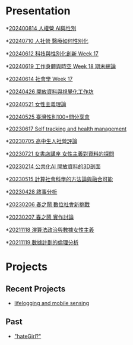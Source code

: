 # Presentation
*[202400814 人權營 AI與性別](https://docs.google.com/presentation/d/1e9fsgGh9slcPvjtX1SIxrINNK0glxvSJaN19jlcUSWU/pub?start=false&loop=false&delayms=3000)

*[20240710 人社營 醫療如何性別化]()

*[20240612 科技與性別化創新 Week 17]()

*[20240619 工作身體與時空 Week 18 期末總論]()

*[20240614 社會學 Week 17]()

*[20240426 開放資料與視覺化工作坊]()

*[20240521 女性主義理論]()

*[20240525 臺灣性別100+問分享會]()

*[20230617 Self tracking and health management]()

*[20230705 高中生人社營評論]()

*[20230721 女書店講座 女性主義對資料的探問]()

*[20230214 公共化AI 開放資料的3D剖面]()

*[20230515 計算社會科學的方法論與融合可能]()

*[20230428 敘事分析]()

*[20230206 春之鬧 數位社會新挑戰]()

*[20230207 春之鬧 實作討論]()


*[20211118 演算法政治與數據女性主義]()

*[20211119 數據計劃的倫理分析]()


# Projects

## Recent Projects
* [lifelogging and mobile sensing]()

## Past
* ["hateGirl?"]()

